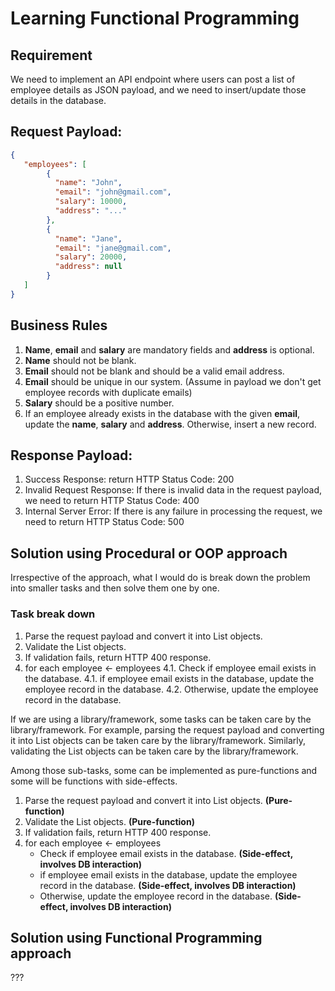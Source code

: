 # Learning Functional Programming

## Requirement
We need to implement an API endpoint where users can post a list of employee details as JSON payload,
and we need to insert/update those details in the database.

## Request Payload:

```json
{
   "employees": [
        {
          "name": "John",
          "email": "john@gmail.com",
          "salary": 10000,
          "address": "..."
        },
        {
          "name": "Jane",
          "email": "jane@gmail.com",
          "salary": 20000,
          "address": null
        }
   ]
}
```

## Business Rules
1. **Name**, **email** and **salary** are mandatory fields and **address** is optional.
2. **Name** should not be blank.
3. **Email** should not be blank and should be a valid email address.
4. **Email** should be unique in our system. (Assume in payload we don't get employee records with duplicate emails)
5. **Salary** should be a positive number.
6. If an employee already exists in the database with the given **email**, update the **name**, **salary** and **address**. Otherwise, insert a new record.

## Response Payload:

1. Success Response: return HTTP Status Code: 200
2. Invalid Request Response: If there is invalid data in the request payload, we need to return HTTP Status Code: 400
3. Internal Server Error: If there is any failure in processing the request, we need to return HTTP Status Code: 500


## Solution using Procedural or OOP approach
Irrespective of the approach, what I would do is break down the problem into smaller tasks and then solve them one by one.

### Task break down
1. Parse the request payload and convert it into List<Employee> objects.
2. Validate the List<Employee> objects.
3. If validation fails, return HTTP 400 response.
4. for each employee <- employees
   4.1. Check if employee email exists in the database.
   4.1. if employee email exists in the database, update the employee record in the database.
   4.2. Otherwise, update the employee record in the database.

If we are using a library/framework, some tasks can be taken care by the library/framework. 
For example, parsing the request payload and converting it into List<Employee> objects can be taken care by the library/framework. 
Similarly, validating the List<Employee> objects can be taken care by the library/framework.

Among those sub-tasks, some can be implemented as pure-functions and some will be functions with side-effects.

1. Parse the request payload and convert it into List<Employee> objects. **(Pure-function)**
2. Validate the List<Employee> objects. **(Pure-function)**
3. If validation fails, return HTTP 400 response.
4. for each employee <- employees 
   * Check if employee email exists in the database. **(Side-effect, involves DB interaction)**
   * if employee email exists in the database, update the employee record in the database. **(Side-effect, involves DB interaction)**
   * Otherwise, update the employee record in the database. **(Side-effect, involves DB interaction)**


## Solution using Functional Programming approach
???